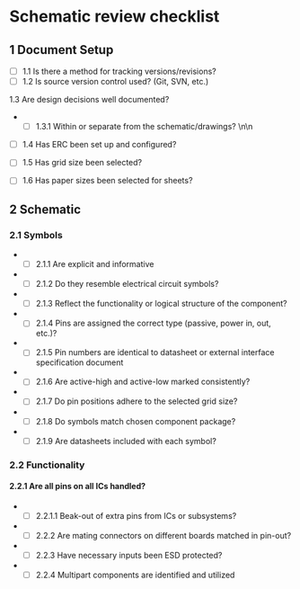 # Schematic review checklist

## 1 Document Setup
* [ ] 1.1 Is there a method for tracking versions/revisions?	
* [ ] 1.2 Is source version control used? (Git, SVN, etc.)

1.3 Are design decisions well documented?	
- * [ ] 1.3.1 Within or separate from the schematic/drawings?	\n\n
* [ ] 1.4 Has ERC been set up and configured?	
* [ ] 1.5 Has grid size been selected?	
* [ ] 1.6 Has paper sizes been selected for sheets?	


## 2 Schematic
### 2.1 Symbols
- * [ ] 2.1.1 Are explicit and informative	
- * [ ] 2.1.2 Do they resemble electrical circuit symbols?
- * [ ] 2.1.3 Reflect the functionality or logical structure of the component?	
- * [ ] 2.1.4 Pins are assigned the correct type (passive, power in, out, etc.)?	
- * [ ] 2.1.5 Pin numbers are identical to datasheet or external interface specification document	
- * [ ] 2.1.6 Are active-high and active-low marked consistently?	
- * [ ] 2.1.7 Do pin positions adhere to the selected grid size?	
- * [ ] 2.1.8 Do symbols match chosen component package?	
- * [ ] 2.1.9 Are datasheets included with each symbol?	
### 2.2 Functionality
#### 2.2.1 Are all pins on all ICs handled?	
- * [ ] 2.2.1.1 Beak-out of extra pins from ICs or subsystems?	
- * [ ] 2.2.2 Are mating connectors on different boards matched in pin-out?	
- * [ ] 2.2.3 Have necessary inputs been ESD protected?	
- * [ ] 2.2.4 Multipart components are identified and utilized	
